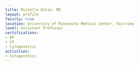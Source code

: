 ```yaml
---
title: Michelle Dolan, MD	 	 	 
layout: profile
faculty: true
location: University of Minnesota Medical Center, Fairview
level: Assistant Professor
certifications:
- AP
- CP
- Cytogenetics
activities:
- Cytogenetics
---
```

